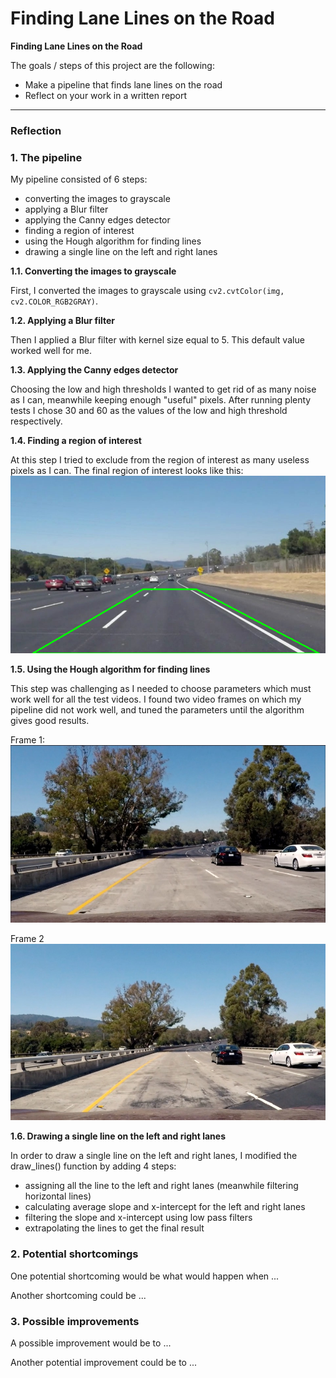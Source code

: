 # **Finding Lane Lines on the Road** 

**Finding Lane Lines on the Road**

The goals / steps of this project are the following:
* Make a pipeline that finds lane lines on the road
* Reflect on your work in a written report

---

### Reflection

### 1. The pipeline

My pipeline consisted of 6 steps:
- converting the images to grayscale
- applying a Blur filter
- applying the Canny edges detector
- finding a region of interest
- using the Hough algorithm for finding lines
- drawing a single line on the left and right lanes

**1.1. Converting the images to grayscale**

First, I converted the images to grayscale using `cv2.cvtColor(img, cv2.COLOR_RGB2GRAY)`.

**1.2. Applying a Blur filter**

Then I applied a Blur filter with kernel size equal to 5. This default value worked well for me.

**1.3. Applying the Canny edges detector**

Choosing the low and high thresholds I wanted to get rid of as many noise as I can, meanwhile keeping enough "useful" pixels.
After running plenty tests I chose 30 and 60 as the values of the low and high threshold respectively.

**1.4. Finding a region of interest**

At this step I tried to exclude from the region of interest as many useless pixels as I can.
The final region of interest looks like this:
![a region of interest](test_images_output/roi-solidWhiteCurve.jpg)

**1.5. Using the Hough algorithm for finding lines**

This step was challenging as I needed to choose parameters which must work well for all the test videos.
I found two video frames on which my pipeline did not work well, and tuned the
parameters until the algorithm gives good results.

Frame 1:
![frame1](test_images/challenge.jpg)

Frame 2
![frame2](test_images/challenge-2.jpg)

**1.6. Drawing a single line on the left and right lanes**

In order to draw a single line on the left and right lanes, I modified the draw_lines() function by adding 4 steps:
- assigning all the line to the left and right lanes (meanwhile filtering horizontal lines)
- calculating average slope and x-intercept for the left and right lanes
- filtering the slope and x-intercept using low pass filters
- extrapolating the lines to get the final result

### 2. Potential shortcomings

One potential shortcoming would be what would happen when ... 

Another shortcoming could be ...


### 3. Possible improvements

A possible improvement would be to ...

Another potential improvement could be to ...
